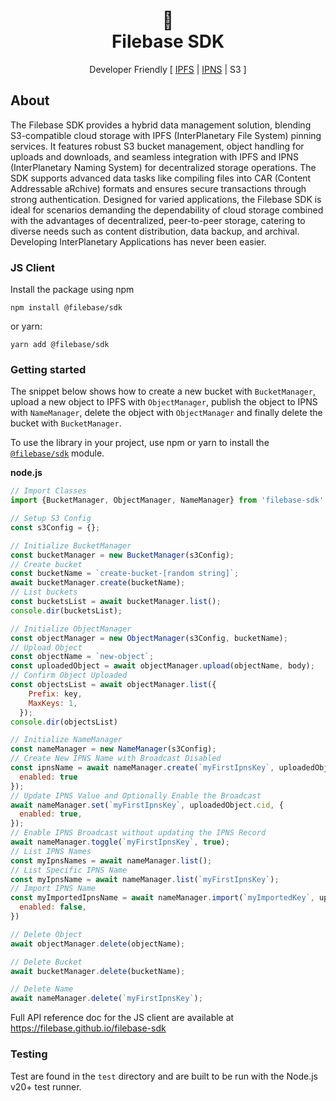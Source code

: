 <h1 align="center">💾<br/>Filebase SDK</h1>
<p align="center">Developer Friendly [ <a href="https://docs.ipfs.tech/concepts/what-is-ipfs/" title="What is IPFS?">IPFS</a> | <a href="https://docs.ipfs.tech/concepts/ipns/" title="What is IPNS?">IPNS</a> | S3 ]</p>

## About

The Filebase SDK provides a hybrid data management solution, blending S3-compatible cloud storage with IPFS 
(InterPlanetary File System) pinning services. It features robust S3 bucket management, object handling for uploads and 
downloads, and seamless integration with IPFS and IPNS (InterPlanetary Naming System) for decentralized storage 
operations. The SDK supports advanced data tasks like compiling files into CAR (Content Addressable aRchive) formats and
ensures secure transactions through strong authentication. Designed for varied applications, the Filebase SDK is ideal 
for scenarios demanding the dependability of cloud storage combined with the advantages of decentralized, peer-to-peer 
storage, catering to diverse needs such as content distribution, data backup, and archival.  Developing InterPlanetary
Applications has never been easier.

### JS Client

Install the package using npm

```shell
npm install @filebase/sdk
```

or yarn:

```shell
yarn add @filebase/sdk
```

### Getting started

The snippet below shows how to create a new bucket with `BucketManager`, upload a new object to IPFS 
with `ObjectManager`, publish the object to IPNS with `NameManager`, delete the object with `ObjectManager` and finally
delete the bucket with `BucketManager`.

To use the library in your project, use npm or yarn to install the [`@filebase/sdk`](https://www.npmjs.com/package/@filebase/sdk) module.

**node.js**
````js
// Import Classes
import {BucketManager, ObjectManager, NameManager} from 'filebase-sdk'

// Setup S3 Config
const s3Config = {};

// Initialize BucketManager
const bucketManager = new BucketManager(s3Config);
// Create bucket
const bucketName = `create-bucket-[random string]`;
await bucketManager.create(bucketName);
// List buckets
const bucketsList = await bucketManager.list();
console.dir(bucketsList);

// Initialize ObjectManager
const objectManager = new ObjectManager(s3Config, bucketName);
// Upload Object
const objectName = `new-object`;
const uploadedObject = await objectManager.upload(objectName, body);
// Confirm Object Uploaded
const objectsList = await objectManager.list({
    Prefix: key,
    MaxKeys: 1,
  });
console.dir(objectsList)

// Initialize NameManager
const nameManager = new NameManager(s3Config);
// Create New IPNS Name with Broadcast Disabled
const ipnsName = await nameManager.create(`myFirstIpnsKey`, uploadedObject.cid, {
  enabled: true
});
// Update IPNS Value and Optionally Enable the Broadcast
await nameManager.set(`myFirstIpnsKey`, uploadedObject.cid, {
  enabled: true,
});
// Enable IPNS Broadcast without updating the IPNS Record
await nameManager.toggle(`myFirstIpnsKey`, true);
// List IPNS Names
const myIpnsNames = await nameManager.list();
// List Specific IPNS Name
const myIpnsName = await nameManager.list(`myFirstIpnsKey`);
// Import IPNS Name
const myImportedIpnsName = await nameManager.import(`myImportedKey`, uploadedObject.cid, Base64EncodedPrivateKey, {
  enabled: false,
})

// Delete Object
await objectManager.delete(objectName);

// Delete Bucket
await bucketManager.delete(bucketName);

// Delete Name
await nameManager.delete(`myFirstIpnsKey`);
````

Full API reference doc for the JS client are available at https://filebase.github.io/filebase-sdk

### Testing

Test are found in the `test` directory and are built to be run with the Node.js v20+ test runner.